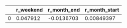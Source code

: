 |    |   r_weekend |   r_month_end |   r_month_start |
|----|-------------|---------------|-----------------|
|  0 |    0.047912 |    -0.0136703 |      0.00849397 |